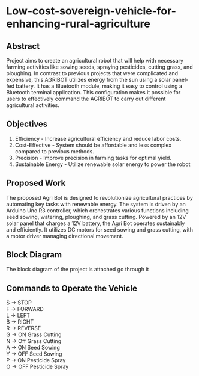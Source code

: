 # Low-cost-sovereign-vehicle-for-enhancing-rural-agriculture
 ## Abstract 
Project aims to create an agricultural robot that will help with necessary farming activities like sowing seeds, spraying pesticides, cutting grass, and ploughing. 
In contrast to previous projects that were complicated and expensive, this AGRIBOT utilizes energy from the sun using a solar panel-fed battery. 
It has a Bluetooth module, making it easy to control using a Bluetooth terminal application. 
This configuration makes it possible for users to effectively command the AGRIBOT to carry out different agricultural activities.

## Objectives
   1. Efficiency - Increase agricultural efficiency and reduce labor costs.
   2. Cost-Effective - System should be affordable and less complex compared to previous methods.
   3. Precision - Improve precision in farming tasks for optimal yield.
   4. Sustainable Energy - Utilize renewable solar energy to power the robot
## Proposed Work
   The proposed Agri Bot is designed to revolutionize agricultural practices by automating key tasks with renewable energy. 
   The system is driven by an Arduino Uno R3 controller, which orchestrates various functions including seed sowing, watering, ploughing, and grass cutting. 
   Powered by an 12V solar panel that charges a 12V battery, the Agri Bot operates sustainably and efficiently. 
   It utilizes DC motors for seed sowing and grass cutting, with a motor driver managing directional movement. 
## Block Diagram
   The block diagram of the project is attached go through it

 ## Commands to Operate the Vehicle
   S -> STOP                                                                                           
   F -> FORWARD                                                                               
   L -> LEFT                                                                                     
   B -> RIGHT                                                                                              
   R -> REVERSE                                                                                              
   G -> ON Grass Cutting                                                                                      
   N -> Off Grass Cutting                                   
   A -> ON  Seed Sowing                                                                   
   Y -> OFF Seed Sowing                                                                           
   P -> ON Pesticide Spray                                                                      
   O -> OFF Pesticide Spray
   











